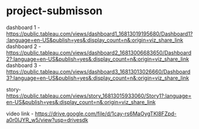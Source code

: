# project-submisson


dashboard 1 -https://public.tableau.com/views/dashboard1_16813019195680/Dashboard1?:language=en-US&publish=yes&:display_count=n&:origin=viz_share_link
dashboard 2 -https://public.tableau.com/views/dashboard2_16813006683650/Dashboard2?:language=en-US&publish=yes&:display_count=n&:origin=viz_share_link
dashboard 3 -https://public.tableau.com/views/dashboard3_16813013026660/Dashboard3?:language=en-US&publish=yes&:display_count=n&:origin=viz_share_link

story-https://public.tableau.com/views/story_16813015933060/Story1?:language=en-US&publish=yes&:display_count=n&:origin=viz_share_link

video link - https://drive.google.com/file/d/1cay-rs6MaOygTKl8FZpd-a0r0IJYR_w5/view?usp=drivesdk
